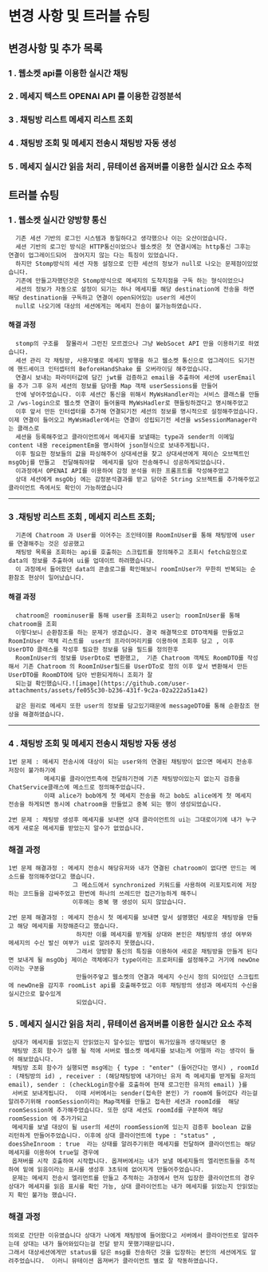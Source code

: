 

# 변경 사항 및 트러블 슈팅 #

## 변경사항 및 추가 목록 #

### 1 . 웹소켓 api를 이용한 실시간 채팅 ###
### 2 . 메세지 텍스트 OPENAI API 를 이용한 감정분석 ###
### 3 . 채팅방 리스트 메세지 리스트 조회 ###
### 4 . 채팅방 조회 및 메세지 전송시 채팅방 자동 생성  ###
### 5 . 메세지 실시간 읽음 처리 , 뮤테이션 옵져버를 이용한 실시간 요소 추적  ###


## 트러블 슈팅

### 1 . 웹소켓 실시간 양방향 통신 ###
      기존 세션 기반의 로그인 시스템과 동일하다고 생각했으나 이는 오산이었습니다.
      세션 기반의 로그인 방식은 HTTP통신이었으나 웹소켓은 첫 연결시에는 http통신 그후는 연결이 업그레이드되어  끊어지지 않는 다는 특징이 있었습니다.
      하지만 Stomp방식의 세션 자동 설정으로 인한 세션의 정보가 null로 나오는 문제점이있었습니다.
      기존에 만들고자했던것은 Stomp방식으로 메세지의 도착지점을 구독 하는 형식이었으나
      세션의 정보가 자동으로 설정이 되기는 하나 메세지를 해당 destination에 전송을 하면 해당 destination을 구독하고 연결이 open되어있는 user의 세션이
      null로 나오기에 대상의 세션에게는 메세지 전송이 불가능하였습니다.
        
  #### 해결 과정
      stomp의 구조를  잘몰라서 그런진 모르겠으나 그냥 WebSocet API 만을 이용하기로 하였습니다.
      세션 관리 각 채팅방, 사용자별로 메세지 발행을 하고 웹소켓 통신으로 업그레이드 되기전에 핸드셰이크 인터셉터의 BeforeHandShake 를 오버라이딩 해주었습니다.
      연결시 보내는 파라미터값에 담긴 jwt를 검증하고 email을 추출하여 세션에 userEmail을 추가 그후 유저 세션의 정보를 담아줄 Map 객채 userSessions를 만들어
      안에 넣어주었습니다. 이후 세션간 통신을 위해서 MyWsHandler라는 서비스 클래스를 만들고 /ws-login으로 웹소켓 연결이 들어올때 MyWsHadler로 핸들링하겠다고 명시해주었고
      이후 앞서 만든 인터셉터를 추가해 연결되기전 세션의 정보를 명시적으로 설정해주었습니다. 이제 연결이 들어오고 MyWsHadler에서는 연결이 성립되기전 세션을 wsSessionManager라는 클래스로
      세션을 등록해주었고 클라이언트에서 메세지를 보낼때는 type과 sender의 이메일 content 내용 receipmentEm을 명시하여 json형식으로 보내주게됩니다.
      이후 필요한 정보들의 값을 파싱해주어 상대세션을 찾고 상대세션에게 제이슨 오브젝트인 msgObj를 만들고  전달해줘야할  메세지를 담아 전송해주니 성공하게되었습니다.
      이과정에서 OPENAI API를 이용하여 감정 분석을 위한 프롬프트를 작성해주었고
      상대 세션에게 msgObj 에는 감정분석결과를 받고 담아준 String 오브젝트를 추가해주었고 클라이언트 측에서도 확인이 가능하였습니다
      
-----------------------------------------------------------------------------------------------------------------------------------------------------------------------------------------------------------------           

### 3 .채팅방 리스트 조회 , 메세지 리스트 조회; ###
      기존에 Chatroom 과 User를 이어주는 조인테이블 RoomInUser를 통해 채팅방에 user를 연결해주는 것은 성공했고
      채팅방 목록을 조회하는 api를 호출하는 스크립트를 정의해주고 조회시 fetch요정으로 data의 정보를 추출하여 ui를 업데이트 하려했습니다.
      이 과정에서 들어왔던 data의 콘솔로그를 확인해보니 roomInUser가 무한히 반복되는 순환참조 현상이 일어났습니다.
      
  
 #### 해결 과정
      chatroom은 roominuser를 통해 user를 조회하고 user는 roomInUser를 통해 chatroom을 조회
      이렇다보니 순환참조를 하는 문제가 생겼습니다. 결국 해결책으로 DTO객체를 만들었고 RoomInUser 객체 리스트를  user의 프라이머리키를 이용하여 조회후 담고 , 이후  UserDTO 클래스를 작성후 필요한 정보를 담을 필드를 정의한후
      RoomInUser의 정보를 UserDto로 변환했고,  기존 Chatroom 객체도 RoomDTO를 작성해서 기존 Chatroom 의 RoomInUser필드를 UserDTo로 정의 이후 앞서 변환해서 만든 UserDTO를 RoomDTO에 담아 반환되게하니 조회가 잘 
      되는걸 확인했습니다.![image](https://github.com/user-attachments/assets/fe055c30-b236-431f-9c2a-02a222a51a42)

      같은 원리로 메세지 또한 user의 정보를 담고있기때문에 messageDTO를 통해 순환참조 현상을 해결하였습니다.

      
-----------------------------------------------------------------------------------------------------------------------------------------------------------------------------------------------------------------     

### 4 . 채팅방 조회 및 메세지 전송시 채팅방 자동 생성 ###
    1번 문제 : 메세지 전송시에 대상이 되는 user와의 연결된 채팅방이 없으면 메세지 전송후 저장이 불가하기에
              메세지를 클라이언트측에 전달하기전에 기존 채팅방이있는지 없는지 검증을 ChatService클래스에 메소드로 정의해주었습니다.
              이때 alice가 bob에게 첫 메세지 전송을 하고 bob도 alice에게 첫 메세지 전송을 하게되면 동시에 chatroom을 만들었고 중복 되는 행이 생성되었습니다.

    2번 문제 : 채팅방 생성후 메세지를 보내면 상대 클라이언트의 ui는 그대로이기에 내가 누구에게 새로운 메세지를 받았는지 알수가 없었습니다.
    


  ### 해결 과정
    1번 문제 해결과정 : 메세지 전송시 해당유저와 내가 연결된 chatroom이 없다면 만드는 메소드를 정의해주었다고 했습니다.
                      그 메소드에서 synchronized 키워드를 사용하여 리포지토리에 저장하는 코드들을 감싸주었고 한번에 하나의 쓰레드만 접근가능하게 해주니 
                      이후에는 중복 행 생성이 되지 않았습니다.

    2번 문제 해결과정 : 메세지 전송시 첫 메세지를 보내면 앞서 설명했던 새로운 채팅방을 만들고 해당 메세지를 저장해준다고 했습니다.
                       하지만 이를 메세지를 받게될 상대와 본인은 채팅방의 생성 여부와 메세지의 수신 발신 여부가 ui로 알려주지 못했습니다.
                       그래서 양방향 통신의 특징을 이용하여 새로운 채팅방을 만들게 된다면 보내게 될 msgObj 제이슨 객체에다가 type이라는 프로퍼티를 설정해주고 거기에 newOne이라는 구분을
                       만들어주엏고 웹소켓의 연결과 메세지 수신시 정의 되어있던 스크립트에 newOne을 감지후 roomList api를 호출해주었고 이후 채팅방의 생성과 메세지의 수신을 실시간으로 할수있게
                       되었습니다.



### 5 . 메세지 실시간 읽음 처리 , 뮤테이션 옵져버를 이용한 실시간 요소 추적 ###
     상대가 메세지를 읽었는지 안읽었는지 알수있는 방법이 뭐가있을까 생각해보던 중
     채팅방 조회 함수가 실행 될 적에 서버로 웹소켓 메세지를 보내는게 어떨까 라는 생각이 들어 해보았습니다.
     채팅방 조회 함수가 실행되면 msg에는 { type : "enter" (들어간다는 명시) , roomId : (채팅방의 id) , receiver : (해당채팅방에 내가아닌 유저 즉 메세지를 받게될 유저의 email), sender : (checkLogin함수를 호출하여 현재 로그인한 유저의 email) }를 
     서버로 보내게됩니다.  이때 서버에서는 sender(접속한 본인) 가 room에 들어갔다 라는걸 알려주기위해 roomSession이라는 Map객체를 만들고 접속한 세션과 roomId를  해당 roomSession에 추가해주었습니다. 또한 상대 세션도 roomId를 구분하여 해당 roomSession 에 추가가되고 
     메세지를 보낼 대상이 될 user의 세션이 roomSession에 있는지 검증후 boolean 값을 리턴하게 만들어주었습니다. 이후에 상대 클라이언트에 type : "status" , doesSheInroom : true  라는 상태를 알려주기위한 메세지를 전달하며 클라이언트는 해당 메세지를 이용하여 true일 경우에
     옵져버를 시작 호출하여 시작합니다. 옵져버에서는 내가 보낼 메세지들의 엘리먼트들을 추적하여 밑에 읽음이라는 표시를 생성후 3초뒤에 없어지게 만들어주었습니다.
     문제는 메세지 전송시 엘리먼트를 만들고 추적하는 과정에서 먼저 입장한 클라이언트의 경우 상대가 메세지를 읽음 표시를 확인 가능, 상대 클라이언트는 내가 메세지를 읽었는지 안읽었는지 확인 불가능 했습니다.


  ### 해결 과정
    의외로 간단한 이유였습니다 상대가 나에게 채팅방에 들어왔다고 서버에서 클라이언트로 알려주는데 상대는 내가 들어와있다는걸 전달 받지 못했기때문입니다.
    그래서 대상세션에게만 status를 담은 msg를 전송하던 것을 입장하는 본인의 세션에게도 알려주었습니다.  이러니 뮤테이션 옵져버가 클라이언트 별로 잘 작동하였습니다.

      
      


     
    
    

